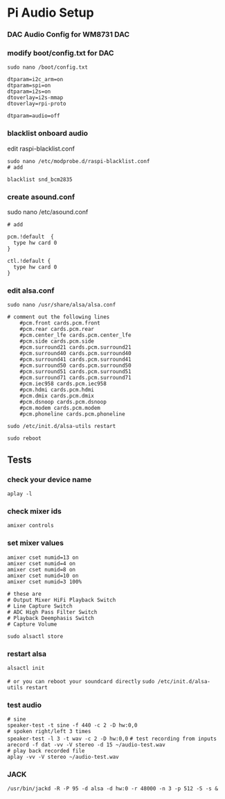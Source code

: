 # Pi Audio Setup

### DAC Audio Config for WM8731 DAC

### modify boot/config.txt for DAC 

`sudo nano /boot/config.txt`

```
dtparam=i2c_arm=on
dtparam=spi=on
dtparam=i2s=on
dtoverlay=i2s-mmap
dtoverlay=rpi-proto

dtparam=audio=off 
```

### blacklist onboard audio
edit  raspi-blacklist.conf 

`sudo nano /etc/modprobe.d/raspi-blacklist.conf`  
`# add`  
```
blacklist snd_bcm2835
```


### create asound.conf
sudo nano /etc/asound.conf

`# add`
```
pcm.!default  {
  type hw card 0
}

ctl.!default {
  type hw card 0
}
```

### edit alsa.conf  
`sudo nano /usr/share/alsa/alsa.conf `

```
# comment out the following lines
	#pcm.front cards.pcm.front
	#pcm.rear cards.pcm.rear
	#pcm.center_lfe cards.pcm.center_lfe
	#pcm.side cards.pcm.side
	#pcm.surround21 cards.pcm.surround21
	#pcm.surround40 cards.pcm.surround40
	#pcm.surround41 cards.pcm.surround41
	#pcm.surround50 cards.pcm.surround50
	#pcm.surround51 cards.pcm.surround51
	#pcm.surround71 cards.pcm.surround71
	#pcm.iec958 cards.pcm.iec958
	#pcm.hdmi cards.pcm.hdmi
	#pcm.dmix cards.pcm.dmix
	#pcm.dsnoop cards.pcm.dsnoop
	#pcm.modem cards.pcm.modem
	#pcm.phoneline cards.pcm.phoneline
```
	
`sudo /etc/init.d/alsa-utils restart`  

`sudo reboot`

## Tests

### check your device name  
`aplay -l `

### check mixer ids  
`amixer controls`


### set mixer values
```
amixer cset numid=13 on
amixer cset numid=4 on 
amixer cset numid=8 on 
amixer cset numid=10 on 
amixer cset numid=3 100% 

# these are 
# Output Mixer HiFi Playback Switch
# Line Capture Switch 
# ADC High Pass Filter Switch
# Playback Deemphasis Switch
# Capture Volume

```
`sudo alsactl store` 


### restart alsa
`alsactl init`

`# or you can reboot your soundcard directly`
`sudo /etc/init.d/alsa-utils restart`

### test audio  
`# sine`  
`speaker-test -t sine -f 440 -c 2 -D hw:0,0`  
`# spoken right/left 3 times`  
`speaker-test -l 3 -t wav -c 2 -D hw:0,0`
`# test recording from inputs`  
`arecord -f dat -vv -V stereo -d 15 ~/audio-test.wav`  
`# play back recorded file`  
`aplay -vv -V stereo ~/audio-test.wav`  


### JACK

`/usr/bin/jackd -R -P 95 -d alsa -d hw:0 -r 48000 -n 3 -p 512 -S -s &`

